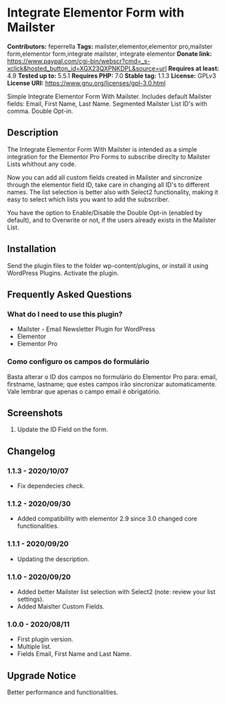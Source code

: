 # Integrate Elementor Form with Mailster #
**Contributors:** feperrella
**Tags:** mailster,elementor,elementor pro,mailster form,elementor form,integrate mailster, integrate elementor
**Donate link:** https://www.paypal.com/cgi-bin/webscr?cmd=_s-xclick&hosted_button_id=XGX23QXPNKDPL&source=url
**Requires at least:** 4.9
**Tested up to:** 5.5.1
**Requires PHP:** 7.0
**Stable tag:** 1.1.3
**License:** GPLv3
**License URI:** https://www.gnu.org/licenses/gpl-3.0.html

Simple Integrate Elementor Form With Mailster.
Includes default Mailster fields: Email, First Name, Last Name. Segmented Mailster List ID's with comma. Double Opt-in.

## Description ##
The Integrate Elementor Form With Mailster is intended as a simple integration for the Elementor Pro Forms to subscribe direclty to Mailster Lists whithout any code.

Now you can add all custom fields created in Mailster and sincronize through the elementor field ID, take care in changing all ID's to different names. The list selection is better also with Select2 functionality, making it easy to select which lists you want to add the subscriber.

You have the option to Enable/Disable the Double Opt-in (enabled by default), and to Overwrite or not, if the users already exists in the Mailster List.

## Installation ##
Send the plugin files to the folder wp-content/plugins, or install it using WordPress Plugins.
Activate the plugin.

## Frequently Asked Questions ##

### What do I need to use this plugin? ###
* Mailster - Email Newsletter Plugin for WordPress
* Elementor
* Elementor Pro

### Como configuro os campos do formulário ###
Basta alterar o ID dos campos no formulário do Elementor Pro para: email, firstname, lastname; que estes campos irão sincronizar automaticamente.
Vale lembrar que apenas o campo email é obrigatório.

## Screenshots ##
1. Update the ID Field on the form.

## Changelog ##

### 1.1.3 - 2020/10/07 ###
- Fix dependecies check.

### 1.1.2 - 2020/09/30 ###
- Added compatibility with elementor 2.9 since 3.0 changed core functionalities.

### 1.1.1 - 2020/09/20 ###
- Updating the description.

### 1.1.0 - 2020/09/20 ###
- Added better Mailster list selection with Select2 (note: review your list settings).
- Added Maislter Custom Fields.

### 1.0.0 - 2020/08/11 ###
- First plugin version.
- Multiple list.
- Fields Email, First Name and Last Name.

## Upgrade Notice ##
Better performance and functionalities.